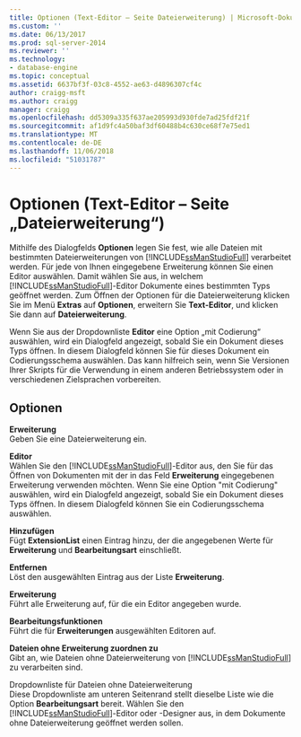 ```yaml
---
title: Optionen (Text-Editor – Seite Dateierweiterung) | Microsoft-Dokumentation
ms.custom: ''
ms.date: 06/13/2017
ms.prod: sql-server-2014
ms.reviewer: ''
ms.technology:
- database-engine
ms.topic: conceptual
ms.assetid: 6637bf3f-03c8-4552-ae63-d4896307cf4c
author: craigg-msft
ms.author: craigg
manager: craigg
ms.openlocfilehash: dd5309a335f637ae205993d930fde7ad25fdf21f
ms.sourcegitcommit: af1d9fc4a50baf3df60488b4c630ce68f7e75ed1
ms.translationtype: MT
ms.contentlocale: de-DE
ms.lasthandoff: 11/06/2018
ms.locfileid: "51031787"
---
```

# <a name="options-text-editor---file-extension-page"></a>Optionen (Text-Editor – Seite „Dateierweiterung“)
  Mithilfe des Dialogfelds **Optionen** legen Sie fest, wie alle Dateien mit bestimmten Dateierweiterungen von [!INCLUDE[ssManStudioFull](../includes/ssmanstudiofull-md.md)] verarbeitet werden. Für jede von Ihnen eingegebene Erweiterung können Sie einen Editor auswählen. Damit wählen Sie aus, in welchem [!INCLUDE[ssManStudioFull](../includes/ssmanstudiofull-md.md)]-Editor Dokumente eines bestimmten Typs geöffnet werden. Zum Öffnen der Optionen für die Dateierweiterung klicken Sie im Menü **Extras** auf **Optionen**, erweitern Sie **Text-Editor**, und klicken Sie dann auf **Dateierweiterung**.  
  
 Wenn Sie aus der Dropdownliste **Editor** eine Option „mit Codierung“ auswählen, wird ein Dialogfeld angezeigt, sobald Sie ein Dokument dieses Typs öffnen. In diesem Dialogfeld können Sie für dieses Dokument ein Codierungsschema auswählen. Das kann hilfreich sein, wenn Sie Versionen Ihrer Skripts für die Verwendung in einem anderen Betriebssystem oder in verschiedenen Zielsprachen vorbereiten.  
  
## <a name="options"></a>Optionen  
 **Erweiterung**  
 Geben Sie eine Dateierweiterung ein.  
  
 **Editor**  
 Wählen Sie den [!INCLUDE[ssManStudioFull](../includes/ssmanstudiofull-md.md)]-Editor aus, den Sie für das Öffnen von Dokumenten mit der in das Feld **Erweiterung** eingegebenen Erweiterung verwenden möchten. Wenn Sie eine Option "mit Codierung" auswählen, wird ein Dialogfeld angezeigt, sobald Sie ein Dokument dieses Typs öffnen. In diesem Dialogfeld können Sie ein Codierungsschema auswählen.  
  
 **Hinzufügen**  
 Fügt **ExtensionList** einen Eintrag hinzu, der die angegebenen Werte für **Erweiterung** und **Bearbeitungsart** einschließt.  
  
 **Entfernen**  
 Löst den ausgewählten Eintrag aus der Liste **Erweiterung**.  
  
 **Erweiterung**  
 Führt alle Erweiterung auf, für die ein Editor angegeben wurde.  
  
 **Bearbeitungsfunktionen**  
 Führt die für **Erweiterungen** ausgewählten Editoren auf.  
  
 **Dateien ohne Erweiterung zuordnen zu**  
 Gibt an, wie Dateien ohne Dateierweiterung von [!INCLUDE[ssManStudioFull](../includes/ssmanstudiofull-md.md)] zu verarbeiten sind.  
  
 Dropdownliste für Dateien ohne Dateierweiterung  
 Diese Dropdownliste am unteren Seitenrand stellt dieselbe Liste wie die Option **Bearbeitungsart** bereit. Wählen Sie den [!INCLUDE[ssManStudioFull](../includes/ssmanstudiofull-md.md)]-Editor oder -Designer aus, in dem Dokumente ohne Dateierweiterung geöffnet werden sollen.  
  
  
